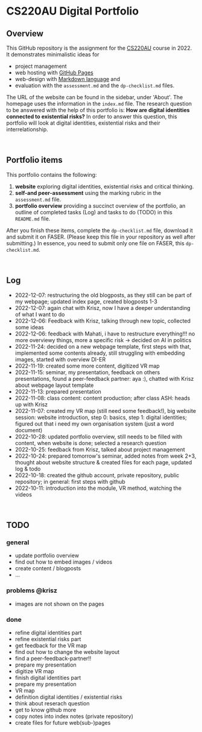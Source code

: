 # CS220AU Digital Portfolio
## Overview
This GitHub repository is the assignment for the [CS220AU](https://github.com/khofstadter/CS220AU) course in 2022. It demonstrates minimalistic ideas for 

- project management
- web hosting with [GitHub Pages](https://pages.github.com/) 
- web-design with [Markdown language](https://guides.github.com/features/mastering-markdown/) and
- evaluation with the `assessment.md` and the `dp-checklist.md` files. 

The URL of the website can be found in the sidebar, under 'About'. The homepage uses the information in the `index.md` file.
The research question to be answered with the help of this portfolio is: **How are digital identities connected to existential risks?**
In order to answer this question, this portfolio will look at digital identities, existential risks and their interrelationship.

<br>

## Portfolio items
This portfolio contains the following:

1. **website** exploring digital identities, existential risks and critical thinking.
2. **self-and peer-assessment** using the marking rubric in the `assessment.md` file.
3. **portfolio overview** providing a succinct overview of the portfolio, an outline of completed tasks (Log) and tasks to do (TODO) in this `README.md` file.

After you finish these items, complete the `dp-checklist.md` file, download it and submit it on FASER. (Please keep this file in your repository as well after submitting.) In essence, you need to submit only one file on FASER, this `dp-checklist.md`. 
 

<br>

## Log

- 2022-12-07: restructuring the old blogposts, as they still can be part of my webpage; updated index page, created blogposts 1-3
- 2022-12-07: again chat with Krisz, now I have a deeper understanding of what I want to do
- 2022-12-06: Feedback with Krisz, talking through new topic, collected some ideas
- 2022-12-06: feedback with Mahati, i have to restructure everything!!! no more overviewy things, more a specific risk -> decided on AI in politics
- 2022-11-24: decided on a new webpage template, first steps with that, implemented some contents already, still struggling with embedding images, started with overview DI-ER
- 2022-11-19: created some more content, digitized VR map
- 2022-11-15: seminar, my presentation, feedback on others presentations, found a peer-feedback partner: aya :), chatted with Krisz about webpage layout template
- 2022-11-13: prepared presentation
- 2022-11-08: class content: content production; after class ASH: heads up with Krisz
- 2022-11-07: created my VR map (still need some feedback!), big website session: website introduction, step 0: basics, step 1: digital identities; figured out that i need my own organisation system (just a word document)
- 2022-10-28: updated portfolio overview, still needs to be filled with content, when website is done; selected a research question
- 2022-10-25: feedback from Krisz, talked about project management
- 2022-10-24: prepared tomorrow's seminar, added notes from week 2+3, thought about website structure & created files for each page, updated log & todo
- 2022-10-18: created the github account, private repository, public repository; in general: first steps with github
- 2022-10-11: introduction into the module, VR method, watching the videos

<br>

## TODO

### general
- update portfolio overview
- find out how to embed images / videos
- create content / blogposts
- … <br>
### problems @krisz
- images are not shown on the pages

### done
- refine digital identities part
- refine existential risks part
- get feedback for the VR map
- find out how to change the website layout
- find a peer-feedback-partner!!
- prepare my presentation
- digitize VR map
- finish digital identities part
- prepare my presentation
- VR map
- definition digital identities / existential risks
- think about reserach question
- get to know github more
- copy notes into index notes (private repository)
- create files for future web(sub-)pages
